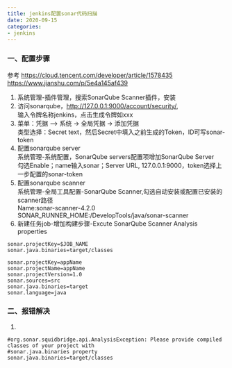 ```yaml
---
title: jenkins配置sonar代码扫描
date: 2020-09-15
categories:
- jenkins
---
```

### 一、配置步骤
参考
https://cloud.tencent.com/developer/article/1578435  
https://www.jianshu.com/p/5e4a145af439  
1. 系统管理-插件管理，搜索SonarQube Scanner插件，安装
2. 访问sonarqube，http://127.0.0.1:9000/account/security/,  
输入令牌名称jenkins，点击生成令牌如xxx
3. 菜单：凭据 —> 系统 -> 全局凭据 -> 添加凭据  
类型选择：Secret text，然后Secret中填入之前生成的Token，ID可写sonar-token
4. 配置sonarqube server  
系统管理-系统配置，SonarQube servers配置项增加SonarQube Server  
勾选Enable；name输入sonar；Server URL, 127.0.0.1:9000，token选择上一步配置的sonar-token
5. 配置sonarqube scanner  
系统管理-全局工具配置-SonarQube Scanner,勾选自动安装或配置已安装的scanner路径  
Name:sonar-scanner-4.2.0  
SONAR_RUNNER_HOME:/DevelopTools/java/sonar-scanner  
6. 新建任务job-增加构建步骤-Excute SonarQube Scanner
Analysis properties
```
sonar.projectKey=$JOB_NAME
sonar.java.binaries=target/classes
```
```
sonar.projectKey=appName
sonar.projectName=appName
sonar.projectVersion=1.0
sonar.sources=src
sonar.java.binaries=target
sonar.language=java
```
### 二、报错解决
1. 
```
#org.sonar.squidbridge.api.AnalysisException: Please provide compiled classes of your project with 
#sonar.java.binaries property
sonar.java.binaries=target/classes
```